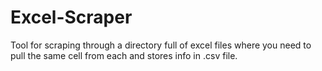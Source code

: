 # Excel-Scraper
Tool for scraping through a directory full of excel files where you need to pull the same cell from each and stores info in .csv file.
